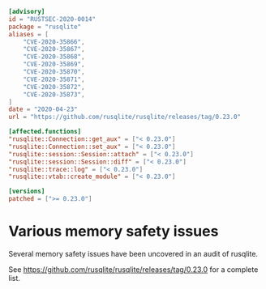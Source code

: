 ```toml
[advisory]
id = "RUSTSEC-2020-0014"
package = "rusqlite"
aliases = [
    "CVE-2020-35866",
    "CVE-2020-35867",
    "CVE-2020-35868",
    "CVE-2020-35869",
    "CVE-2020-35870",
    "CVE-2020-35871",
    "CVE-2020-35872",
    "CVE-2020-35873",
]
date = "2020-04-23"
url = "https://github.com/rusqlite/rusqlite/releases/tag/0.23.0"

[affected.functions]
"rusqlite::Connection::get_aux" = ["< 0.23.0"]
"rusqlite::Connection::set_aux" = ["< 0.23.0"]
"rusqlite::session::Session::attach" = ["< 0.23.0"]
"rusqlite::session::Session::diff" = ["< 0.23.0"]
"rusqlite::trace::log" = ["< 0.23.0"]
"rusqlite::vtab::create_module" = ["< 0.23.0"]

[versions]
patched = [">= 0.23.0"]
```

# Various memory safety issues

Several memory safety issues have been uncovered in an audit of
rusqlite.

See https://github.com/rusqlite/rusqlite/releases/tag/0.23.0 for a complete list.
